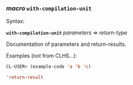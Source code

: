 ### <em>macro</em> <strong>`with-compilation-unit`</strong>

Syntax:

<strong>`with-compilation-unit`</strong> <em>parameters</em> => <em>return-type</em>

Documentation of parameters and return-results.

Examples (not from CLHS...):

```lisp
CL-USER> (example-code 'a 'b 'c)

'return-result
```
